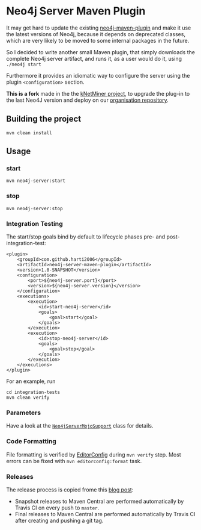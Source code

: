 # Neo4j Server Maven Plugin

It may get hard to update the existing [neo4j-maven-plugin](https://github.com/rherschke/neo4j-maven-plugin)
and make it use the latest versions of Neo4j, because it depends on deprecated classes, which are very
likely to be moved to some internal packages in the future.

So I decided to write another small Maven plugin, that simply downloads the complete Neo4j server artifact,
and runs it, as a user would do it, using `./neo4j start`

Furthermore it provides an idiomatic way to configure the server using the plugin `<configuration>` section.

**This is a fork** made in the the [kNetMiner project](http://knetminer.rothamsted.ac.uk/), to upgrade the 
plug-in to the last Neo4J version and deploy on our [organisation repository](http://ondex.rothamsted.ac.uk/nexus/index.html).

## Building the project

    mvn clean install

## Usage

### start

    mvn neo4j-server:start

### stop

    mvn neo4j-server:stop

### Integration Testing

The start/stop goals bind by default to lifecycle phases pre- and post-integration-test:

    <plugin>
        <groupId>com.github.harti2006</groupId>
        <artifactId>neo4j-server-maven-plugin</artifactId>
        <version>1.0-SNAPSHOT</version>
        <configuration>
            <port>${neo4j-server.port}</port>
            <version>${neo4j-server.version}</version>
        </configuration>
        <executions>
            <execution>
                <id>start-neo4j-server</id>
                <goals>
                    <goal>start</goal>
                </goals>
            </execution>
            <execution>
                <id>stop-neo4j-server</id>
                <goals>
                    <goal>stop</goal>
                </goals>
            </execution>
        </executions>
    </plugin>

For an example, run

    cd integration-tests
    mvn clean verify

### Parameters

Have a look at the [`Neo4jServerMojoSupport`](src/main/java/com/github/harti2006/neo4j/Neo4jServerMojoSupport.java) class for details.
 
### Code Formatting

File formatting is verified by [EditorConfig](http://editorconfig.org/) 
during `mvn verify` step. Most errors can be fixed with
`mvn editorconfig:format` task.
 
### Releases

The release process is copied frome this [blog post](https://dracoblue.net/dev/uploading-snapshots-and-releases-to-maven-central-with-travis/):

* Snapshot releases to Maven Central are performed automatically by Travis CI on every push to `master`.
* Final releases to Maven Central are performed automatically by Travis CI after creating and pushing a git tag.
